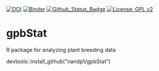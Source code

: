 [![DOI](https://zenodo.org/badge/DOI/10.5281/zenodo.4070606.svg)](https://doi.org/10.5281/zenodo.4070606) 
[![Binder](https://mybinder.org/badge_logo.svg)](https://mybinder.org/v2/gh/nandp1/gpbStat/master)
[![Github_Status_Badge](https://img.shields.io/badge/Github-0.1-blue.svg)](https://github.com/nadpat1/gpbStat)
[![License: GPL v2](https://img.shields.io/badge/License-GPL%20v2-blue.svg)](https://www.gnu.org/licenses/old-licenses/gpl-2.0.en.html)
# gpbStat
R package for analyzing plant breeding data

devtools::install_github("nandp1/gpbStat")
